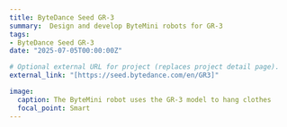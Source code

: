 ```yaml
---
title: ByteDance Seed GR-3
summary:  Design and develop ByteMini robots for GR-3
tags:
- ByteDance Seed GR-3
date: "2025-07-05T00:00:00Z"

# Optional external URL for project (replaces project detail page).
external_link: "[https://seed.bytedance.com/en/GR3]"

image:
  caption: The ByteMini robot uses the GR-3 model to hang clothes
  focal_point: Smart
---
```


